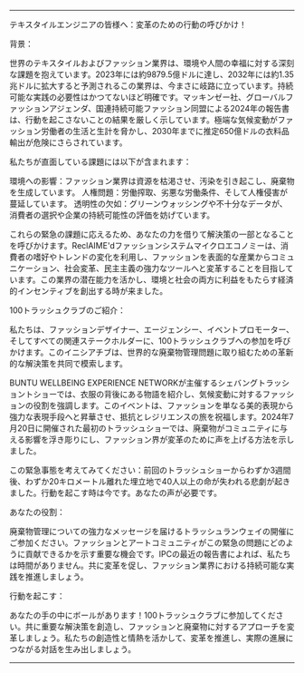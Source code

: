 ---

テキスタイルエンジニアの皆様へ：変革のための行動の呼びかけ！

背景：

世界のテキスタイルおよびファッション業界は、環境や人間の幸福に対する深刻な課題を抱えています。2023年には約9879.5億ドルに達し、2032年には約1.35兆ドルに拡大すると予測されるこの業界は、今まさに岐路に立っています。持続可能な実践の必要性はかつてないほど明確です。マッキンゼー社、グローバルファッションアジェンダ、国連持続可能ファッション同盟による2024年の報告書は、行動を起こさないことの結果を厳しく示しています。極端な気候変動がファッション労働者の生活と生計を脅かし、2030年までに推定650億ドルの衣料品輸出が危険にさらされています。

私たちが直面している課題には以下が含まれます：

環境への影響：ファッション業界は資源を枯渇させ、汚染を引き起こし、廃棄物を生成しています。
人権問題：労働搾取、劣悪な労働条件、そして人権侵害が蔓延しています。
透明性の欠如：グリーンウォッシングや不十分なデータが、消費者の選択や企業の持続可能性の評価を妨げています。

これらの緊急の課題に応えるため、あなたの力を借りて解決策の一部となることを呼びかけます。ReclAIME'dファッションシステムマイクロエコノミーは、消費者の嗜好やトレンドの変化を利用し、ファッションを表面的な産業からコミュニケーション、社会変革、民主主義の強力なツールへと変革することを目指しています。この業界の潜在能力を活かし、環境と社会の両方に利益をもたらす経済的インセンティブを創出する時が来ました。

100トラッシュクラブのご紹介：

私たちは、ファッションデザイナー、エージェンシー、イベントプロモーター、そしてすべての関連ステークホルダーに、100トラッシュクラブへの参加を呼びかけます。このイニシアチブは、世界的な廃棄物管理問題に取り組むための革新的な解決策を共同で模索します。

BUNTU WELLBEING EXPERIENCE NETWORKが主催するシェバングトラッショントショーでは、衣服の背後にある物語を紹介し、気候変動に対するファッションの役割を強調します。このイベントは、ファッションを単なる美的表現から強力な表現手段へと昇華させ、抵抗とレジリエンスの旅を祝福します。2024年7月20日に開催された最初のトラッシュショーでは、廃棄物がコミュニティに与える影響を浮き彫りにし、ファッション界が変革のために声を上げる方法を示しました。

この緊急事態を考えてみてください：前回のトラッシュショーからわずか3週間後、わずか20キロメートル離れた埋立地で40人以上の命が失われる悲劇が起きました。行動を起こす時は今です。あなたの声が必要です。

あなたの役割：

廃棄物管理についての強力なメッセージを届けるトラッシュランウェイの開催にご参加ください。ファッションとアートコミュニティがこの緊急の問題にどのように貢献できるかを示す重要な機会です。IPCの最近の報告書によれば、私たちは時間がありません。共に変革を促し、ファッション業界における持続可能な実践を推進しましょう。

行動を起こす：

あなたの手の中にボールがあります！100トラッシュクラブに参加してください。共に重要な解決策を創造し、ファッションと廃棄物に対するアプローチを変革しましょう。私たちの創造性と情熱を活かして、変革を推進し、実際の進展につながる対話を生み出しましょう。

---